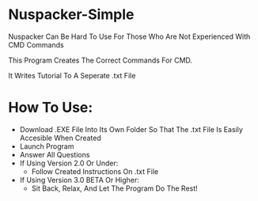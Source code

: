 # Nuspacker-Simple

Nuspacker Can Be Hard To Use For Those Who Are Not Experienced With CMD Commands

This Program Creates The Correct Commands For CMD.

It Writes Tutorial To A Seperate .txt File



# How To Use:

- Download .EXE File Into Its Own Folder So That The .txt File Is Easily Accesible When Created
- Launch Program
- Answer All Questions
- If Using Version 2.0 Or Under:
    - Follow Created Instructions On .txt File
- If Using Version 3.0 BETA Or Higher:
    - Sit Back, Relax, And Let The Program Do The Rest! 
